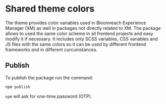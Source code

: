 # Shared theme colors
The theme provides color variables used in Bloomreach Experience Manager (XM) as well in packages not directly related
to XM. The package allows to used the same color scheme in all frontend projects and easy modify it if necessary. It
includes only SCSS variables, CSS variables and JS files with the same colors so it can be used by different frontend
frameworks and in different curcumstances.

## Publish
To publish the package run the command:

    npm publish
    
`npm` will ask for one-time password (OTP).
